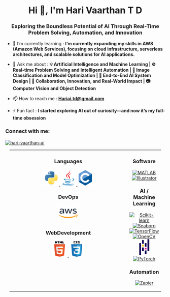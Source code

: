 <h1 align="center">Hi 👋, I'm Hari Vaarthan T D</h1>
<h3 align="center">Exploring the Boundless Potential of AI Through Real-Time Problem Solving, Automation, and Innovation</h3>

- 🌱 I’m currently learning : **I’m currently expanding my skills in AWS (Amazon Web Services), focusing on cloud infrastructure, serverless architectures, and scalable solutions for AI applications.**

- 💬 Ask me about : **💡 Artificial Intelligence and Machine Learning | ⚙️ Real-time Problem Solving and Intelligent Automation | 🧠 Image Classification and Model Optimization | 
                      🤖 End-to-End AI System Design | 🤝 Collaboration, Innovation, and Real-World Impact | 📷 Computer Vision and Object Detection**

- 📫 How to reach me : **Hariai.td@gmail.com**

- ⚡ Fun fact : **I started exploring AI out of curiosity—and now it’s my full-time obsession**

<h3 align="left">Connect with me:</h3>
<p align="left">
  <a href="https://linkedin.com/in/hari-vaarthan-ai" target="blank">
    <img align="center" src="https://raw.githubusercontent.com/rahuldkjain/github-profile-readme-generator/master/src/images/icons/Social/linked-in-alt.svg" alt="hari-vaarthan-ai" height="30" width="40" />
  </a>
</p>

<div align="center">

  <table style="width:95%; border-spacing: 40px;">
    <tr>
      <!-- Left Column -->
      <td valign="top" align="center" width="100%">
        <h3>Languages</h3>
        <p>
          <a href="https://www.python.org" target="_blank" rel="noreferrer">
            <img src="https://raw.githubusercontent.com/devicons/devicon/master/icons/python/python-original.svg" alt="Python" width="50" height="50" />
          </a>
          <a href="https://www.java.com" target="_blank" rel="noreferrer">
            <img src="https://raw.githubusercontent.com/devicons/devicon/master/icons/java/java-original.svg" alt="Java" width="50" height="50" />
          </a>
          <a href="https://www.cprogramming.com/" target="_blank" rel="noreferrer">
            <img src="https://raw.githubusercontent.com/devicons/devicon/master/icons/c/c-original.svg" alt="C" width="50" height="50" />
          </a>
        </p>
        <h3>DevOps</h3>
        <p>
          <a href="https://aws.amazon.com" target="_blank" rel="noreferrer">
            <img src="https://raw.githubusercontent.com/devicons/devicon/master/icons/amazonwebservices/amazonwebservices-original-wordmark.svg" alt="AWS" width="60" height="50" />
          </a>
        </p>
        <h3>WebDevelopment</h3>
        <p>
          <a href="https://www.w3.org/html/" target="_blank" rel="noreferrer">
            <img src="https://raw.githubusercontent.com/devicons/devicon/master/icons/html5/html5-original-wordmark.svg" alt="HTML5" width="50" height="50" />
          </a>
          <a href="https://www.w3schools.com/css/" target="_blank" rel="noreferrer">
            <img src="https://raw.githubusercontent.com/devicons/devicon/master/icons/css3/css3-original-wordmark.svg" alt="CSS3" width="50" height="50" />
          </a>
        </p>
      </td>
      <!-- Right Column -->
      <td valign="top" align="center" width="50%">
        <h3>Software</h3>
        <p>
          <a href="https://www.mathworks.com/" target="_blank" rel="noreferrer">
            <img src="https://upload.wikimedia.org/wikipedia/commons/2/21/Matlab_Logo.png" alt="MATLAB" width="50" height="50" />
          </a>
          <a href="https://www.adobe.com/in/products/illustrator.html" target="_blank" rel="noreferrer">
            <img src="https://www.vectorlogo.zone/logos/adobe_illustrator/adobe_illustrator-icon.svg" alt="Illustrator" width="50" height="50" />
          </a>
        </p>
        <h3>AI / Machine Learning</h3>
        <p>
          <a href="https://scikit-learn.org/" target="_blank" rel="noreferrer">
            <img src="https://upload.wikimedia.org/wikipedia/commons/0/05/Scikit_learn_logo_small.svg" alt="Scikit-learn" width="50" height="50" />
          </a>
          <a href="https://seaborn.pydata.org/" target="_blank" rel="noreferrer">
            <img src="https://seaborn.pydata.org/_images/logo-mark-lightbg.svg" alt="Seaborn" width="50" height="50" />
          </a>
          <a href="https://www.tensorflow.org" target="_blank" rel="noreferrer">
            <img src="https://www.vectorlogo.zone/logos/tensorflow/tensorflow-icon.svg" alt="TensorFlow" width="50" height="50" />
          </a>
          <a href="https://opencv.org/" target="_blank" rel="noreferrer">
            <img src="https://www.vectorlogo.zone/logos/opencv/opencv-icon.svg" alt="OpenCV" width="50" height="50" />
          </a>
          <a href="https://pandas.pydata.org/" target="_blank" rel="noreferrer">
            <img src="https://raw.githubusercontent.com/devicons/devicon/2ae2a900d2f041da66e950e4d48052658d850630/icons/pandas/pandas-original.svg" alt="Pandas" width="50" height="50" />
          </a>
          <a href="https://pytorch.org/" target="_blank" rel="noreferrer">
            <img src="https://www.vectorlogo.zone/logos/pytorch/pytorch-icon.svg" alt="PyTorch" width="50" height="50" />
          </a>
        </p>
        <h3>Automation</h3>
        <p>
          <a href="https://zapier.com" target="_blank" rel="noreferrer">
            <img src="https://www.vectorlogo.zone/logos/zapier/zapier-icon.svg" alt="Zapier" width="50" height="50" />
          </a>
        </p>
      </td>
    </tr>
  </table>

</div>

